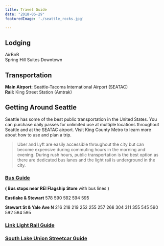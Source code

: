 ```yaml
---
title: Travel Guide
date: "2018-06-29"
featuredImage: './seattle_rocks.jpg'

---
```


## Lodging
AirBnB<br>
Spring Hill Suites Downtown

## Transportation
**Main Airport:** Seattle-Tacoma International Airport (SEATAC)<br>
**Rail:** King Street Station (Amtrak)

## Getting Around Seattle
Seattle has some of the best public transportation in the United States. You can purchase daily passes for unlimited use at multiple locations throughout Seattle and at the SEATAC airport.  Visit King County Metro to learn more about how to use and plan a trip.

> Uber and Lyft are easily accessible throughout the city but can become expensive during commuting hours in the morning and evening. During rush hours, public transportation is the best option as there are dedicated bus lanes and the light rail is underground in the city.

### [Bus Guide](https://kingcounty.gov/depts/transportation/metro/travel-options/bus.aspx)

**( Bus stops near REI Flagship Store** with bus lines ) <br>

**Eastlake & Stewart**
578
590
592
594
595

**Stewart St & Yale Ave N**
216
218
219
252
255
257
268
304
311
355
545
590
592
594
595

### [Link Light Rail Guide](https://kingcounty.gov/depts/transportation/metro/travel-options/rail.aspx)

### [South Lake Union Streetcar Guide](https://seattlestreetcar.org/how-to-ride/south-lake-union-line/)
